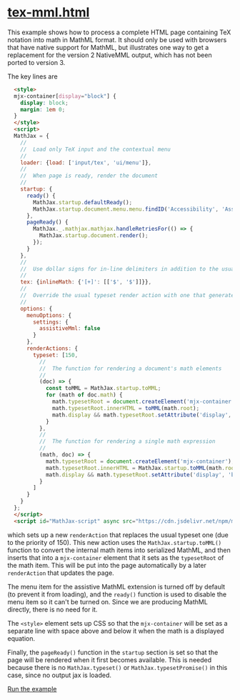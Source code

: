 # [tex-mml.html](https://mathjax.github.io/MathJax-demos-web/tex-mml.html)

This example shows how to process a complete HTML page containing TeX notation into math in MathML format.  It should only be used with browsers that have native support for MathML, but illustrates one way to get a replacement for the version 2 NativeMML output, which has not been ported to version 3.

The key lines are

``` html
  <style>
  mjx-container[display="block"] {
    display: block;
    margin: 1em 0;
  }
  </style>
  <script>
  MathJax = {
    //
    //  Load only TeX input and the contextual menu
    //
    loader: {load: ['input/tex', 'ui/menu']},
    //
    //  When page is ready, render the document
    //
    startup: {
      ready() {
        MathJax.startup.defaultReady();
        MathJax.startup.document.menu.menu.findID('Accessibility', 'AssistiveMml').disable();
      },
      pageReady() {
        MathJax._.mathjax.mathjax.handleRetriesFor(() => {
          MathJax.startup.document.render();
        });
      }
    },
    //
    //  Use dollar signs for in-line delimiters in addition to the usual ones
    //
    tex: {inlineMath: {'[+]': [['$', '$']]}},
    //
    //  Override the usual typeset render action with one that generates MathML output
    //
    options: {
      menuOptions: {
        settings: {
          assistiveMml: false
        }
      },
      renderActions: {
        typeset: [150,
          //
          //  The function for rendering a document's math elements
          //
          (doc) => {
            const toMML = MathJax.startup.toMML;
            for (math of doc.math) {
              math.typesetRoot = document.createElement('mjx-container');
              math.typesetRoot.innerHTML = toMML(math.root);
              math.display && math.typesetRoot.setAttribute('display', 'block');
            }
          },
          //
          //  The function for rendering a single math expression
          //
          (math, doc) => {
            math.typesetRoot = document.createElement('mjx-container');
            math.typesetRoot.innerHTML = MathJax.startup.toMML(math.root);
            math.display && math.typesetRoot.setAttribute('display', 'block');
          }
        ]
      }
    }
  };
  </script>
  <script id="MathJax-script" async src="https://cdn.jsdelivr.net/npm/mathjax@3/es5/startup.js"></script>
```

which sets up a new `renderAction` that replaces the usual typeset one (due to the priority of 150).  This new action uses the `MathJax.startup.toMML()` function to convert the internal math items into serialized MathML, and then inserts that into a `mjx-container` element that it sets as the `typesetRoot` of the math item.  This will be put into the page automatically by a later `renderAction` that updates the page.

The menu item for the assistive MathML extension is turned off by default (to prevent it from loading), and the `ready()` function is used to disable the menu item so it can't be turned on.  Since we are producing MathML directly, there is no need for it.

The `<style>` element sets up CSS so that the `mjx-container` will be set as a separate line with space above and below it when the math is a displayed equation.

Finally, the `pageReady()` function in the `startup` section is set so that the page will be rendered when it first becomes available.  This is needed because there is no `MathJax.typeset()` or `MathJax.typesetPromise()` in this case, since no output jax is loaded.

[Run the example](https://mathjax.github.io/MathJax-demos-web/tex-mml.html)

